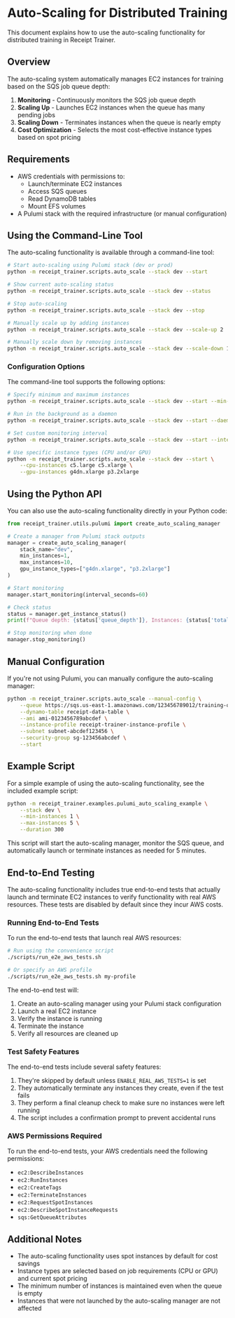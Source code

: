 # Auto-Scaling for Distributed Training

This document explains how to use the auto-scaling functionality for distributed training in Receipt Trainer.

## Overview

The auto-scaling system automatically manages EC2 instances for training based on the SQS job queue depth:

1. **Monitoring** - Continuously monitors the SQS job queue depth
2. **Scaling Up** - Launches EC2 instances when the queue has many pending jobs
3. **Scaling Down** - Terminates instances when the queue is nearly empty
4. **Cost Optimization** - Selects the most cost-effective instance types based on spot pricing

## Requirements

- AWS credentials with permissions to:
  - Launch/terminate EC2 instances
  - Access SQS queues
  - Read DynamoDB tables
  - Mount EFS volumes
- A Pulumi stack with the required infrastructure (or manual configuration)

## Using the Command-Line Tool

The auto-scaling functionality is available through a command-line tool:

```bash
# Start auto-scaling using Pulumi stack (dev or prod)
python -m receipt_trainer.scripts.auto_scale --stack dev --start

# Show current auto-scaling status
python -m receipt_trainer.scripts.auto_scale --stack dev --status

# Stop auto-scaling
python -m receipt_trainer.scripts.auto_scale --stack dev --stop

# Manually scale up by adding instances
python -m receipt_trainer.scripts.auto_scale --stack dev --scale-up 2

# Manually scale down by removing instances
python -m receipt_trainer.scripts.auto_scale --stack dev --scale-down 1
```

### Configuration Options

The command-line tool supports the following options:

```bash
# Specify minimum and maximum instances
python -m receipt_trainer.scripts.auto_scale --stack dev --start --min-instances 2 --max-instances 5

# Run in the background as a daemon
python -m receipt_trainer.scripts.auto_scale --stack dev --start --daemonize

# Set custom monitoring interval
python -m receipt_trainer.scripts.auto_scale --stack dev --start --interval 120

# Use specific instance types (CPU and/or GPU)
python -m receipt_trainer.scripts.auto_scale --stack dev --start \
    --cpu-instances c5.large c5.xlarge \
    --gpu-instances g4dn.xlarge p3.2xlarge
```

## Using the Python API

You can also use the auto-scaling functionality directly in your Python code:

```python
from receipt_trainer.utils.pulumi import create_auto_scaling_manager

# Create a manager from Pulumi stack outputs
manager = create_auto_scaling_manager(
    stack_name="dev",
    min_instances=1,
    max_instances=10,
    gpu_instance_types=["g4dn.xlarge", "p3.2xlarge"]
)

# Start monitoring
manager.start_monitoring(interval_seconds=60)

# Check status
status = manager.get_instance_status()
print(f"Queue depth: {status['queue_depth']}, Instances: {status['total_instances']}")

# Stop monitoring when done
manager.stop_monitoring()
```

## Manual Configuration

If you're not using Pulumi, you can manually configure the auto-scaling manager:

```bash
python -m receipt_trainer.scripts.auto_scale --manual-config \
    --queue https://sqs.us-east-1.amazonaws.com/123456789012/training-queue \
    --dynamo-table receipt-data-table \
    --ami ami-0123456789abcdef \
    --instance-profile receipt-trainer-instance-profile \
    --subnet subnet-abcdef123456 \
    --security-group sg-123456abcdef \
    --start
```

## Example Script

For a simple example of using the auto-scaling functionality, see the included example script:

```bash
python -m receipt_trainer.examples.pulumi_auto_scaling_example \
    --stack dev \
    --min-instances 1 \
    --max-instances 5 \
    --duration 300
```

This script will start the auto-scaling manager, monitor the SQS queue, and automatically launch or terminate instances as needed for 5 minutes.

## End-to-End Testing

The auto-scaling functionality includes true end-to-end tests that actually launch and terminate EC2 instances to verify functionality with real AWS resources. These tests are disabled by default since they incur AWS costs.

### Running End-to-End Tests

To run the end-to-end tests that launch real AWS resources:

```bash
# Run using the convenience script
./scripts/run_e2e_aws_tests.sh

# Or specify an AWS profile
./scripts/run_e2e_aws_tests.sh my-profile
```

The end-to-end test will:

1. Create an auto-scaling manager using your Pulumi stack configuration
2. Launch a real EC2 instance
3. Verify the instance is running
4. Terminate the instance
5. Verify all resources are cleaned up

### Test Safety Features

The end-to-end tests include several safety features:

1. They're skipped by default unless `ENABLE_REAL_AWS_TESTS=1` is set
2. They automatically terminate any instances they create, even if the test fails
3. They perform a final cleanup check to make sure no instances were left running
4. The script includes a confirmation prompt to prevent accidental runs

### AWS Permissions Required

To run the end-to-end tests, your AWS credentials need the following permissions:

- `ec2:DescribeInstances`
- `ec2:RunInstances`
- `ec2:CreateTags`
- `ec2:TerminateInstances`
- `ec2:RequestSpotInstances`
- `ec2:DescribeSpotInstanceRequests`
- `sqs:GetQueueAttributes`

## Additional Notes

- The auto-scaling functionality uses spot instances by default for cost savings
- Instance types are selected based on job requirements (CPU or GPU) and current spot pricing
- The minimum number of instances is maintained even when the queue is empty
- Instances that were not launched by the auto-scaling manager are not affected
